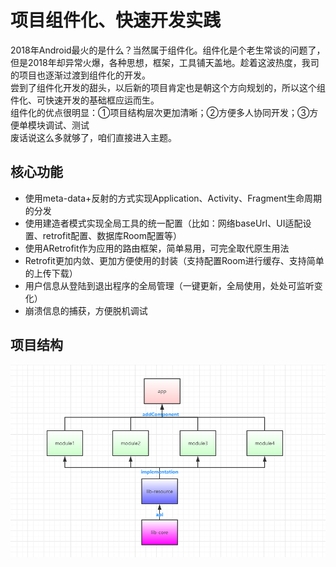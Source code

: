 # 项目组件化、快速开发实践

2018年Android最火的是什么？当然属于组件化。组件化是个老生常谈的问题了，但是2018年却异常火爆，各种思想，框架，工具铺天盖地。趁着这波热度，我司的项目也逐渐过渡到组件化的开发。     
尝到了组件化开发的甜头，以后新的项目肯定也是朝这个方向规划的，所以这个组件化、可快速开发的基础框应运而生。    
组件化的优点很明显：①项目结构层次更加清晰；②方便多人协同开发；③方便单模块调试、测试     
废话说这么多就够了，咱们直接进入主题。   
## 核心功能
- 使用meta-data+反射的方式实现Application、Activity、Fragment生命周期的分发
- 使用建造者模式实现全局工具的统一配置（比如：网络baseUrl、UI适配设置、retrofit配置、数据库Room配置等）
- 使用ARetrofit作为应用的路由框架，简单易用，可完全取代原生用法
- Retrofit更加内敛、更加方便使用的封装（支持配置Room进行缓存、支持简单的上传下载）
- 用户信息从登陆到退出程序的全局管理（一键更新，全局使用，处处可监听变化）
- 崩溃信息的捕获，方便脱机调试

## 项目结构
![](https://github.com/guozhiqiang123/AndroidCore/blob/master/img/structure_chart.png)